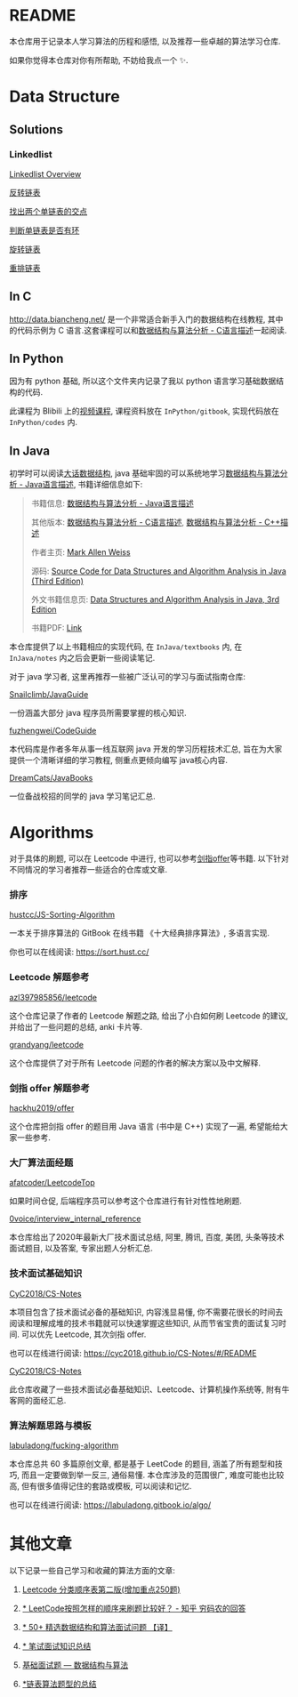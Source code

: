 # README
本仓库用于记录本人学习算法的历程和感悟, 以及推荐一些卓越的算法学习仓库.

如果你觉得本仓库对你有所帮助, 不妨给我点一个 ✨.



# Data Structure

## Solutions

### Linkedlist

[Linkedlist Overview](DS/Linkedlist/Linkedlist-Overview.md)

[反转链表](DS/Linkedlist/反转链表.md)

[找出两个单链表的交点](DS/Linkedlist/找出两个单链表的交点.md)

[判断单链表是否有环](DS/Linkedlist/判断单链表是否有环.md)

[旋转链表](DS/Linkedlist/旋转链表.md)

[重排链表](DS/Linkedlist/重排链表.md)



## In C

http://data.biancheng.net/ 是一个非常适合新手入门的数据结构在线教程, 其中的代码示例为 C 语言.这套课程可以和[数据结构与算法分析 - C语言描述](https://book.douban.com/subject/1139426/)一起阅读.



## In Python

因为有 python 基础, 所以这个文件夹内记录了我以 python 语言学习基础数据结构的代码.

此课程为 Blibili 上的[视频课程](https://www.bilibili.com/video/av21540971/?p=1), 课程资料放在 `InPython/gitbook`, 实现代码放在 `InPython/codes` 内.



## In Java

初学时可以阅读[大话数据结构](https://book.douban.com/subject/6424904/), java 基础牢固的可以系统地学习[数据结构与算法分析 - Java语言描述](https://book.douban.com/subject/3351237/), 书籍详细信息如下:

> 书籍信息: [数据结构与算法分析 - Java语言描述](https://book.douban.com/subject/3351237/)
>
> 其他版本: [数据结构与算法分析 - C语言描述](https://book.douban.com/subject/1139426/), [数据结构与算法分析 - C++描述](https://book.douban.com/subject/1971825/)
>
> 作者主页: [Mark Allen Weiss](https://users.cs.fiu.edu/~weiss/)
>
> 源码: [Source Code for Data Structures and Algorithm Analysis in Java (Third Edition)](https://users.cs.fiu.edu/~weiss/dsaajava3/code/)
>
> 外文书籍信息页: [Data Structures and Algorithm Analysis in Java, 3rd Edition](https://www.pearson.com/us/higher-education/program/Weiss-Data-Structures-and-Algorithm-Analysis-in-Java-3rd-Edition/PGM324443.html)
>
> 书籍PDF: [Link](https://prakashgautam.com.np/dipit02/books/dsa/DS%20&%20Algorithms%20by%20Weiss.pdf)
>

本仓库提供了以上书籍相应的实现代码, 在 `InJava/textbooks` 内, 在 `InJava/notes` 内之后会更新一些阅读笔记.

对于 java 学习者, 这里再推荐一些被广泛认可的学习与面试指南仓库:

[Snailclimb/JavaGuide](https://github.com/Snailclimb/JavaGuide) 

一份涵盖大部分 java 程序员所需要掌握的核心知识.



[fuzhengwei/CodeGuide](https://github.com/fuzhengwei/CodeGuide) 

本代码库是作者多年从事一线互联网 java 开发的学习历程技术汇总, 旨在为大家提供一个清晰详细的学习教程, 侧重点更倾向编写 java核心内容. 



[DreamCats/JavaBooks](https://github.com/DreamCats/JavaBooks) 

一位备战校招的同学的 java 学习笔记汇总.





# Algorithms

对于具体的刷题, 可以在 Leetcode 中进行, 也可以参考[剑指offer](https://book.douban.com/subject/25910559/)等书籍. 以下针对不同情况的学习者推荐一些适合的仓库或文章.

### 排序

[hustcc/JS-Sorting-Algorithm](https://github.com/hustcc/JS-Sorting-Algorithm) 

一本关于排序算法的 GitBook 在线书籍 《十大经典排序算法》, 多语言实现.

你也可以在线阅读: https://sort.hust.cc/





### Leetcode 解题参考

[azl397985856/leetcode](https://github.com/0voice/interview_internal_reference) 

这个仓库记录了作者的 Leetcode 解题之路, 给出了小白如何刷 Leetcode 的建议, 并给出了一些问题的总结, anki 卡片等.



[grandyang/leetcode](https://github.com/grandyang/leetcode) 

这个仓库提供了对于所有 Leetcode 问题的作者的解决方案以及中文解释.





### 剑指 offer 解题参考

[hackhu2019/offer](https://github.com/hackhu2019/offer) 

这个仓库把剑指 offer 的题目用 Java 语言 (书中是 C++) 实现了一遍, 希望能给大家一些参考.





### 大厂算法面经题

[afatcoder/LeetcodeTop](https://github.com/afatcoder/LeetcodeTop) 

如果时间仓促, 后端程序员可以参考这个仓库进行有针对性性地刷题.



[0voice/interview_internal_reference](https://github.com/0voice/interview_internal_reference) 

本仓库给出了2020年最新大厂技术面试总结, 阿里, 腾讯, 百度, 美团, 头条等技术面试题目, 以及答案, 专家出题人分析汇总.





### 技术面试基础知识

[CyC2018/CS-Notes](https://github.com/CyC2018/CS-Notes) 

本项目包含了技术面试必备的基础知识, 内容浅显易懂, 你不需要花很长的时间去阅读和理解成堆的技术书籍就可以快速掌握这些知识, 从而节省宝贵的面试复习时间. 可以优先 Leetcode, 其次剑指 offer.

也可以在线进行阅读: https://cyc2018.github.io/CS-Notes/#/README



[CyC2018/CS-Notes](https://github.com/CyC2018/CS-Notes)

此仓库收藏了一些技术面试必备基础知识、Leetcode、计算机操作系统等, 附有牛客网的面经汇总.



### 算法解题思路与模板

[labuladong/fucking-algorithm](https://github.com/labuladong/fucking-algorithm) 

本仓库总共 60 多篇原创文章, 都是基于 LeetCode 的题目, 涵盖了所有题型和技巧, 而且一定要做到举一反三, 通俗易懂. 本仓库涉及的范围很广, 难度可能也比较高, 但有很多值得记住的套路或模板, 可以阅读和记忆.

也可以在线进行阅读: https://labuladong.gitbook.io/algo/





# 其他文章

以下记录一些自己学习和收藏的算法方面的文章:

1. [Leetcode 分类顺序表第二版(增加重点250题)](https://medium.com/@yjiao7/1-leetcode-%E5%88%86%E7%B1%BB%E9%A1%BA%E5%BA%8F%E8%A1%A8%E7%AC%AC%E4%BA%8C%E7%89%88-%E5%A2%9E%E5%8A%A0%E9%87%8D%E7%82%B9250%E9%A2%98-bbf97a646edc)

2. [* LeetCode按照怎样的顺序来刷题比较好？ - 知乎 穷码农的回答](https://www.zhihu.com/question/36738189/answer/908664455)
3. [* 50+ 精选数据结构和算法面试问题 【译】](https://juejin.im/post/6844903692810846216)

4. [* 笔试面试知识总结](https://hit-alibaba.github.io/interview/basic/algo/Linked-List.html)

5. [基础面试题 — 数据结构与算法](https://juejin.im/post/6844903760771153928)
6. [*链表算法题型的总结](https://juejin.im/post/6854573219190407175#comment)


